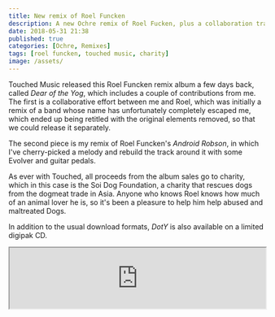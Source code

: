 ```yaml
---
title: New remix of Roel Funcken
description: A new Ochre remix of Roel Fucken, plus a collaboration track.
date: 2018-05-31 21:38
published: true
categories: [Ochre, Remixes]
tags: [roel funcken, touched music, charity]
image: /assets/
---
```


Touched Music released this Roel Funcken remix album a few days back, called _Dear of the Yog_, which includes a couple of contributions from me. The first is a collaborative effort between me and Roel, which was initially a remix of a band whose name has unfortunately completely escaped me, which ended up being retitled with the original elements removed, so that we could release it separately.

The second piece is my remix of Roel Funcken's _Android Robson_, in which I've cherry-picked a melody and rebuild the track around it with some Evolver and guitar pedals.

As ever with Touched, all proceeds from the album sales go to charity, which in this case is the Soi Dog Foundation, a charity that rescues dogs from the dogmeat trade in Asia. Anyone who knows Roel knows how much of an animal lover he is, so it's been a pleasure to help him help abused and maltreated Dogs.

In addition to the usual download formats, _DotY_ is also available on a limited digipak CD.

<iframe style="width: 100%; height: 120px;" src="https://bandcamp.com/EmbeddedPlayer/album=3080707200/size=large/bgcol=ffffff/linkcol=EA5727/tracklist=false/artwork=small/track=342048366/transparent=true/"></iframe>

